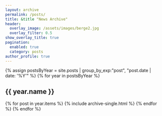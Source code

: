 ```yaml
---
layout: archive
permalink: /posts/
title: &title "News Archive"
header:
  overlay_image: /assets/images/berge2.jpg
  overlay_filter: 0.5
show_overlay_title: true
pagination:
  enabled: true
  category: posts
author_profile: true  
---
```

{% assign postsByYear = site.posts | group_by_exp:"post", "post.date | date: '%Y'"  %}
{% for year in postsByYear %}
  <h2 id="{{ year.name | slugify }}" class="archive__subtitle">{{ year.name }}</h2>
  {% for post in year.items %}
    {% include archive-single.html %}
  {% endfor %}
{% endfor %}
